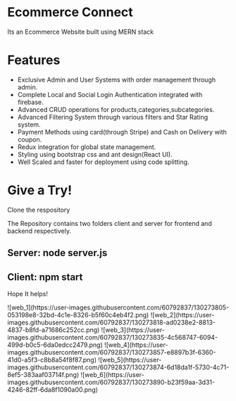
<h1>Ecommerce Connect</h1>
<p>Its an Ecommerce Website built using MERN stack</p>
<h1>Features</h1>
<ul>
<li>Exclusive Admin and User Systems with order management through admin.</li>
<li>Complete Local and Social Login Authentication integrated with firebase.</li>
<li>Advanced CRUD operations for products,categories,subcategories.</li>
<li>Advanced Filtering System through various filters and Star Rating system.</li>
<li>Payment Methods using card(through Stripe) and Cash on Delivery with coupon.</li>
<li>Redux integration for global state management.</li>
<li>Styling using bootstrap css and ant design(React UI).</li>
<li>Well Scaled and faster for deployment using code splitting.</li>
</ul>

<h1>Give a Try!</h1>
<p>Clone the respository</p>
<p>The Repository contains two folders client and server for frontend and backend respectively.<p>
<h2>Server: node server.js</h2>
<h2>Client: npm start</h2>
<p>Hope It helps!</p>
![web_1](https://user-images.githubusercontent.com/60792837/130273805-053198e8-32bd-4c1e-8326-b5f60c4eb4f2.png)
![web_2](https://user-images.githubusercontent.com/60792837/130273818-ad0238e2-8813-4837-b8fd-a71686c252cc.png)
![web_3](https://user-images.githubusercontent.com/60792837/130273835-4c568747-6094-499d-b0c5-6da0edcc2479.png)
![web_4](https://user-images.githubusercontent.com/60792837/130273857-e8897b3f-6360-41d0-a5f3-c8b8a54f8f87.png)
![web_5](https://user-images.githubusercontent.com/60792837/130273874-6d18da1f-5730-4c71-8ef5-383aaf03714f.png)
![web_6](https://user-images.githubusercontent.com/60792837/130273890-b23f59aa-3d31-4246-82ff-6da8f1090a00.png)

